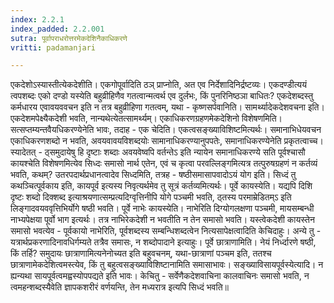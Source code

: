 ```yaml
---
index: 2.2.1
index_padded: 2.2.001
sutra: पूर्वापराधरोत्तरमेकदेशिनैकाधिकरणे
vritti: padamanjari

---
```

  एकदेशोऽस्यास्तीत्येकदेशीति। एकगोपूर्वादिति ठञ् प्राप्नोति, अत एव निर्देशादिनिर्द्रष्टव्यः। एकदण्डीत्ययं त्वपशब्दः एको दण्डो यस्येति बहुव्रीहिणैव गतत्वान्मत्वर्थ एव दुर्लभः, किं पुनरिनिष्ठञा बाधितः? एकदेशब्दस्तु कर्मधारय एवावयववचन इति न तत्र बहुव्रीहिणा गतत्वम्, यथा - कृष्णसर्पवानिति। सामर्थ्यादेकदेशवचना इति। एकदेशमपेक्ष्यैकदेशी भवति, नान्यथेत्येतत्सामर्थ्यम्। एकाधिकरणग्रहणमेकदेशिनो विशेषणमिति। सत्सप्तम्यन्तवैयधिकरण्येनेति भावः, तदाह - एक चेदिति। एकत्वसङ्ख्याविशिष्टमित्यर्थः। समानाभिधेयवचन एकाधिकरणशब्दो न भवति, अवयवावयविशब्दयोः सामानाधिकरण्यानुपपतेः, समानाधिकरण्येनेति प्रकृतत्वाच्च। स्यादेतत् - ठ्समुदायेषु हि दृष्टाः शब्दाः अवयवेष्वपि वर्तन्तेऽ इति न्यायेन समानाधिकरण्ये सति पूर्वश्चासौ कायश्चेति विशेषणमित्येव सिध्दः समासो नार्थ एतेन, एवं च कृत्वा परवल्लिङ्गमित्यत्र तत्पुरुषग्रहणं न कर्तव्यं भवति, कथम्? उतरपदार्थप्रधानत्वादेव सिध्दमिति, तत्रह - षष्ठीसमासापवादोऽयं योग इति। सिध्दं तु कथञ्चित्पूर्वकाय इति, कायपूर्व इत्यस्य निवृत्यर्थमेव तु सूत्रं कर्तव्यमित्यर्थः। पूर्वे कायस्येति। यद्यपि दिशि दृष्टः शब्दो दिक्शब्द इत्याश्रयणात्सम्प्रत्यदिग्वृत्तिनीपि योगे पञ्चमी भवति, ठ्तस्य परमाम्रेडितम्ऽ इति लिङ्गादवयववृत्तिभिर्योगे षष्ठी भवति। पूर्वे नाभेः कायस्येति। नाभेरिति दिग्योगलक्षणा पञ्चमी, मायसम्बन्धी नाभ्यपेक्षया पूर्वो भाग इत्यर्थः। तत्र नाभिरेकदेशी न भवतीति न तेन समासो भवति। यस्त्वेकदेशी कायस्तेन समासो भवत्येव - पूर्वकायो नाभेरिति, पूर्वशब्दस्य सम्बन्धिशब्दत्वेन नित्यसापेक्षत्वादिति केचिदाहुः। अन्ये तु - यत्रार्थप्रकरणादिनावधिर्गम्यते तत्रैव समासः, न शब्दोपादाने इत्याहुः। पूर्वे छात्राणामिति। नेयं निर्ध्दारणे षष्ठी, किं तर्हि? समुदायः छात्राणामित्यनेनोच्यत इति बहुवचनम्, यथा-छात्राणां पञ्चम इति, ततश्च छात्राणामेकदेशित्वमस्त्येव, किं तु बहुत्वसङ्ख्याविशिष्टानामिति समासाभावः। सङ्ख्याविसायपूर्वस्येत्यादि। न ह्यन्यथा सायपूर्वत्वमह्वस्योपपद्यते इति भावः। केचितु - सर्वेणैकदेशवाचिना कालवाचिनः समासो भवति, न त्वमहन्शब्दस्यैवेति ज्ञापकशरीरं वर्णयन्ति, तेन मध्यरात्र इत्यपि सिध्दं भवति॥